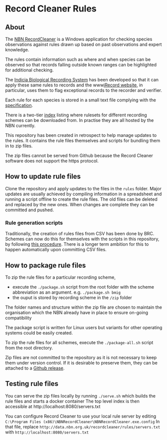 # Record Cleaner Rules

## About
The [NBN RecordCleaner](https://nbn.org.uk/tools-and-resources/nbn-toolbox/nbn-record-cleaner/)
is a Windows application for checking species observations against rules drawn
up based on past observations and expert knowledge.

The rules contain information such as where and when species can be observed
so that records falling outside known ranges can be highlighted for additional 
checking.

The [Indicia Biological Recording System](http://www.indicia.org.uk/) has been
developed so that it can apply these same rules to records and the
www[iRecord website](https://www.brc.ac.uk/irecord/), in particular, uses them
to flag exceptional records to the recorder and verifier.

Each rule for each species is stored in a small text file complying with the
[specification](https://data.nbn.org.uk/recordcleaner/documentation/NBNRecordCleanerRuleGuide.pdf).

There is a two-tier [index](https://data.nbn.org.uk/recordcleaner/rules/servers.txt)
listing where rulesets for different recording schemes can be
downloaded from. In practise they are all hosted by the NBN currently.

This repository has been created in retrospect to help manage updates to the
rules. It contains the rule files themselves and scripts for bundling them in
to zip files.

The zip files cannot be served from Github because the Record Cleaner software
does not support the https protocol.

## How to update rule files
Clone the repository and apply updates to the files in the `rules` folder.
Major updates are usually achieved by compiling information in a spreadsheet
and running a script offline to create the rule files. The old files can be
deleted and replaced by the new ones. When changes are complete they can be
committed and pushed.

### Rule generation scripts
Traditionally, the creation of rules files from CSV has been done by BRC.
Schemes can now do this for themselves with the scripts in this repository, by
following [this procedure](scripts/README.md). There is a longer term ambition 
for this to happen automatically upon committing CSV files.

## How to package rule files
To zip the rule files for a particular recording scheme,
 - execute the `./package.sh` script from the root folder with the scheme
   abbreviation as an argument. e.g. `./package.sh bmig`
 - the ouput is stored by recording scheme in the `/zip` folder

 The folder names and structure within the zip file are chosen to maintain the
 organisation which the NBN already have in place to ensure on-going
 compatibility

The package script is written for Linux users but variants for other operating
systems could be easily created.

To zip the rule files for all schemes, execute the `./package-all.sh` script
from the root directory.

Zip files are not committed to the repository as it is not necessary to keep
them under version control. If it is desirable to preserve them, they can be 
attached to a [Github release](https://docs.github.com/en/repositories/releasing-projects-on-github/managing-releases-in-a-repository).

## Testing rule files
You can serve the zip files locally by running `./serve.sh` which builds the 
rule files and starts a docker container
The top level index is then accessible at http://localhost:8080/servers.txt

You can configure Record Cleaner to use your local rule server by
editing `C:\Program Files (x86)\NBNRecordCleaner\NBNRecordCleaner.exe.config`
In that file, replace `http://data.nbn.org.uk/recordcleaner/rules/servers.txt`
with `http://localhost:8080/servers.txt`
